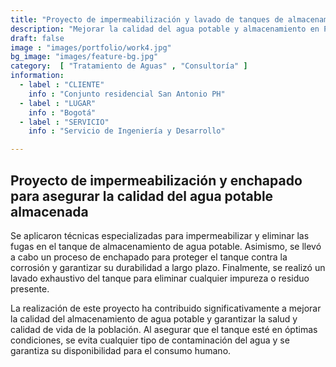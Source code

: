 ```yaml
---
title: "Proyecto de impermeabilización y lavado de tanques de almacenamientoe  "
description: "Mejorar la calidad del agua potable y almacenamiento en Propiedad Horizontal. "
draft: false
image : "images/portfolio/work4.jpg"
bg_image: "images/feature-bg.jpg"
category:  [ "Tratamiento de Aguas" , "Consultoría" ]
information:
  - label : "CLIENTE"
    info : "Conjunto residencial San Antonio PH"
  - label : "LUGAR"
    info : "Bogotá"
  - label : "SERVICIO"
    info : "Servicio de Ingeniería y Desarrollo"

---
```


## Proyecto de impermeabilización y enchapado para asegurar la calidad del agua potable almacenada

Se aplicaron técnicas especializadas para impermeabilizar y eliminar las fugas en el tanque de almacenamiento de agua potable. Asimismo, se llevó a cabo un proceso de enchapado para proteger el tanque contra la corrosión y garantizar su durabilidad a largo plazo. Finalmente, se realizó un lavado exhaustivo del tanque para eliminar cualquier impureza o residuo presente.

La realización de este proyecto ha contribuido significativamente a mejorar la calidad del almacenamiento de agua potable y garantizar la salud y calidad de vida de la población. Al asegurar que el tanque esté en óptimas condiciones, se evita cualquier tipo de contaminación del agua y se garantiza su disponibilidad para el consumo humano.
